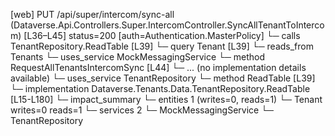 [web] PUT /api/super/intercom/sync-all  (Dataverse.Api.Controllers.Super.IntercomController.SyncAllTenantToIntercom)  [L36–L45] status=200 [auth=Authentication.MasterPolicy]
  └─ calls TenantRepository.ReadTable [L39]
  └─ query Tenant [L39]
    └─ reads_from Tenants
  └─ uses_service MockMessagingService
    └─ method RequestAllTenantsIntercomSync [L44]
      └─ ... (no implementation details available)
  └─ uses_service TenantRepository
    └─ method ReadTable [L39]
      └─ implementation Dataverse.Tenants.Data.TenantRepository.ReadTable [L15-L180]
  └─ impact_summary
    └─ entities 1 (writes=0, reads=1)
      └─ Tenant writes=0 reads=1
    └─ services 2
      └─ MockMessagingService
      └─ TenantRepository

